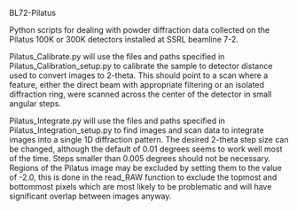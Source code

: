 BL72-Pilatus

Python scripts for dealing with powder diffraction data collected on the Pilatus 100K or 300K detectors installed at SSRL beamline 7-2.

Pilatus_Calibrate.py will use the files and paths specified in Pilatus_Calibration_setup.py to calibrate the sample to detector distance used to convert images to 2-theta. This should point to a scan where a feature, either the direct beam with appropriate filtering or an isolated diffraction ring, were scanned across the center of the detector in small angular steps.

Pilatus_Integrate.py will use the files and paths specified in Pilatus_Integration_setup.py to find images and scan data to integrate images into a single 1D diffraction pattern. The desired 2-theta step size can be changed, although the default of 0.01 degrees seems to work well most of the time. Steps smaller than 0.005 degrees should not be necessary. Regions of the Pilatus image may be excluded by setting them to the value of -2.0, this is done in the read_RAW function to exclude the topmost and bottommost pixels which are most likely to be problematic and will have significant overlap between images anyway.
